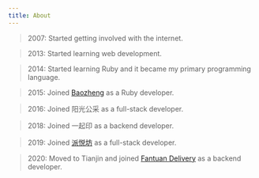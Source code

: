 ```yaml
---
title: About
---
```


> 2007: Started getting involved with the internet.

> 2013: Started learning web development.

> 2014: Started learning Ruby and it became my primary programming language.

> 2015: Joined [Baozheng](https://home.baozheng.cc/) as a Ruby developer.

> 2016: Joined 阳光公采 as a full-stack developer.

> 2018: Joined 一起印 as a backend developer.

> 2019: Joined [派悦坊](https://www.pantrysbest.com/) as a full-stack developer.

> 2020: Moved to Tianjin and joined [Fantuan Delivery](https://fantuan.ca/) as a backend developer.

